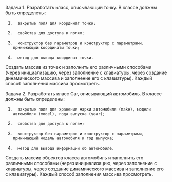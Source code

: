 Задача 1. Разработать класс, описывающий точку. В классе должны быть определены:

1.       закрытые поля для координат точки;

2.       свойства для доступа к полям;

3.       конструктор без параметров и конструктор с параметрами, принимающий координаты точки;

4.       метод для вывода координат точки.

Создать массив из точек и заполнить его различными способами (через инициализацию, через заполнение с клавиатуры, через создание динамического массива и заполнение его с клавиатуры). Каждый способ заполнения массива просмотреть.

Задача 2. Разработать класс Car, описывающий автомобиль. В классе должны быть определены:

1.       закрытые поля для хранения марки автомобиля (make), модели автомобиля (model), года выпуска (year);

2.       свойства для доступа к полям;

3.       конструктор без параметров и конструктор с параметрами, принимающий модель автомобиля и год выпуска;

4.       метод для вывода информации об автомобиле.

Создать массив объектов класса автомобиль и заполнить его различными способами (через инициализацию, через заполнение с клавиатуры, через создание динамического массива и заполнение его с клавиатуры). Каждый способ заполнения массива просмотреть.
